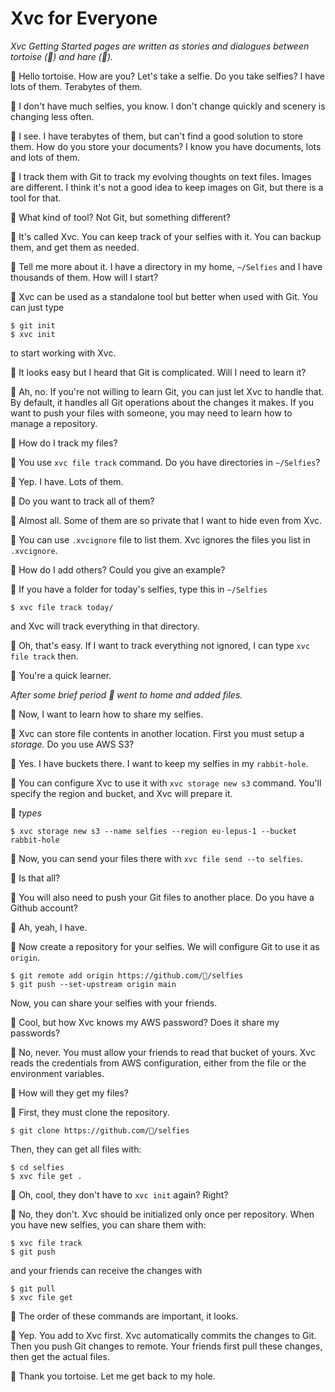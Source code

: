 # Xvc for Everyone

_Xvc Getting Started pages are written as stories and dialogues between tortoise (🐢) and hare (🐇)._

🐇 Hello tortoise. How are you? Let's take a selfie. Do you take selfies? I have lots of them. Terabytes of them.

🐢 I don't have much selfies, you know. I don't change quickly and scenery is changing less often.

🐇 I see. I have terabytes of them, but can't find a good solution to store them. How do you store your documents? I know you have documents, lots and lots of them.

🐢 I track them with Git to track my evolving thoughts on text files. Images are different. I think it's not a good idea to keep images on Git, but there is a tool for that.

🐇 What kind of tool? Not Git, but something different?

🐢 It's called Xvc. You can keep track of your selfies with it. You can backup them, and get them as needed.

🐇 Tell me more about it. I have a directory in my home, `~/Selfies` and I have thousands of them. How will I start?

🐢 Xvc can be used as a standalone tool but better when used with Git. You can just type

```shell
$ git init
$ xvc init
```

to start working with Xvc.

🐇 It looks easy but I heard that Git is complicated. Will I need to learn it?

🐢 Ah, no. If you're not willing to learn Git, you can just let Xvc to handle that. By default, it handles all Git operations about the changes it makes. If you want to push your files with someone, you may need to learn how to manage a repository.

🐇 How do I track my files?

🐢 You use `xvc file track` command. Do you have directories in `~/Selfies`?

🐇 Yep. I have. Lots of them.

🐢 Do you want to track all of them?

🐇 Almost all. Some of them are so private that I want to hide even from Xvc.

🐢 You can use `.xvcignore` file to list them. Xvc ignores the files you list in `.xvcignore`.

🐇 How do I add others? Could you give an example?

🐢 If you have a folder for today's selfies, type this in `~/Selfies`

```shell
$ xvc file track today/
```

and Xvc will track everything in that directory.

🐇 Oh, that's easy. If I want to track everything not ignored, I can type `xvc file track` then.

🐢 You're a quick learner.

_After some brief period 🐇 went to home and added files._

🐇 Now, I want to learn how to share my selfies.

🐢 Xvc can store file contents in another location. First you must setup a _storage._ Do you use AWS S3?

🐇 Yes. I have buckets there. I want to keep my selfies in my `rabbit-hole`.

🐢 You can configure Xvc to use it with `xvc storage new s3` command. You'll specify the region and bucket, and Xvc will prepare it.

🐇 _types_

```shell
$ xvc storage new s3 --name selfies --region eu-lepus-1 --bucket rabbit-hole
```

🐢 Now, you can send your files there with `xvc file send --to selfies`.

🐇 Is that all?

🐢 You will also need to push your Git files to another place. Do you have a Github account?

🐇 Ah, yeah, I have.

🐢 Now create a repository for your selfies. We will configure Git to use it as `origin`.

```shell
$ git remote add origin https://github.com/🐇/selfies
$ git push --set-upstream origin main
```

Now, you can share your selfies with your friends.

🐇 Cool, but how Xvc knows my AWS password? Does it share my passwords?

🐢 No, never. You must allow your friends to read that bucket of yours. Xvc reads the credentials from AWS configuration, either from the file or the environment variables.

🐇 How will they get my files?

🐢 First, they must clone the repository.

```shell
$ git clone https://github.com/🐇/selfies
```

Then, they can get all files with:

```shell
$ cd selfies
$ xvc file get .
```

🐇 Oh, cool, they don't have to `xvc init` again? Right?

🐢 No, they don't. Xvc should be initialized only once per repository. When you have new selfies, you can share them with:

```shell
$ xvc file track
$ git push
```

and your friends can receive the changes with

```shell
$ git pull
$ xvc file get
```

🐇 The order of these commands are important, it looks.

🐢 Yep. You add to Xvc first. Xvc automatically commits the changes to Git. Then you push Git changes to remote. Your friends first pull these changes, then get the actual files.

🐇 Thank you tortoise. Let me get back to my hole.

